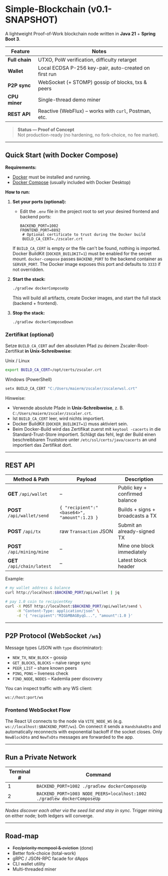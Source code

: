 # Simple-Blockchain (v0.1-SNAPSHOT)

A lightweight Proof-of-Work blockchain node written in **Java 21** + **Spring Boot 3**.

| Feature | Notes |
|---------|-------|
| **Full chain** | UTXO, PoW verification, difficulty retarget |
| **Wallet** | Local ECDSA P-256 key-pair, auto-created on first run |
| **P2P sync** | WebSocket (+ STOMP) gossip of blocks, txs & peers |
| **CPU miner** | Single-thread demo miner |
| **REST API** | Reactive (WebFlux) – works with `curl`, Postman, etc. |

> **Status — Proof of Concept**  
> Not production-ready (no hardening, no fork-choice, no fee market).

---

## Quick Start (with Docker Compose)

**Requirements:**
- [Docker](https://docs.docker.com/get-docker/) must be installed and running.
- [Docker Compose](https://docs.docker.com/compose/) (usually included with Docker Desktop)

**How to run:**

1. **Set your ports (optional):**
   - Edit the `.env` file in the project root to set your desired frontend and backend ports:
     ```env
     BACKEND_PORT=1002
     FRONTEND_PORT=8892
      # Optional certificate to trust during the Docker build
      BUILD_CA_CERT=./zscaler.crt
      ```
    If `BUILD_CA_CERT` is empty or the file can't be found, nothing is imported.
    Docker BuildKit (`DOCKER_BUILDKIT=1`) must be enabled for the secret mount.
    `docker-compose` passes `BACKEND_PORT` to the backend container as `SERVER_PORT`.
    The Docker image exposes this port and defaults to `3333` if not overridden.
2. **Start the stack:**
   ```bash
   ./gradlew dockerComposeUp
   ```
   This will build all artifacts, create Docker images, and start the full stack (backend + frontend).

3. **Stop the stack:**
   ```bash
   ./gradlew dockerComposeDown
   ```

### Zertifikat (optional)

Setze `BUILD_CA_CERT` auf den absoluten Pfad zu deinem
Zscaler-Root-Zertifikat **in Unix-Schreibweise**:

Unix / Linux
```bash
export BUILD_CA_CERT=/opt/certs/zscaler.crt
```

Windows (PowerShell)
```powershell
setx BUILD_CA_CERT "C:/Users/maierm/zscaler/zscalerwsl.crt"
```

Hinweise:

- Verwende absolute Pfade in **Unix-Schreibweise**, z. B. `C:/Users/maierm/zscaler/zscaler.crt`.
- Ist `BUILD_CA_CERT` leer, wird nichts importiert.
- Docker BuildKit (`DOCKER_BUILDKIT=1`) muss aktiviert sein.
- Beim Docker-Build wird das Zertifikat zuerst mit
  `keytool -cacerts` in die Standard-Trust-Store importiert. Schlägt das fehl,
  legt der Build einen beschreibbaren Truststore unter
  `/etc/ssl/certs/java/cacerts` an und importiert das Zertifikat dort.

---

## REST API

| Method & Path | Payload | Description |
|---------------|---------|-------------|
| **GET** `/api/wallet` | – | Public key + confirmed balance |
| **POST** `/api/wallet/send` | `{ "recipient":"<base64>", "amount":1.23 }` | Builds + signs + broadcasts a TX |
| **POST** `/api/tx` | raw `Transaction` JSON | Submit an already-signed TX |
| **POST** `/api/mining/mine` | – | Mine one block immediately |
| **GET** `/api/chain/latest` | – | Latest block header |

Example:

```bash
# my wallet address & balance
curl http://localhost:$BACKEND_PORT/api/wallet | jq

# pay 1.0 coin to recipientKey
curl -X POST http://localhost:$BACKEND_PORT/api/wallet/send \
     -H "Content-Type: application/json" \
     -d '{ "recipient":"MIGbMBAGByqG...", "amount":1.0 }'
```

---

## P2P Protocol (WebSocket `/ws`)

Message types (JSON with `type` discriminator):

* `NEW_TX`, `NEW_BLOCK`        – gossip
* `GET_BLOCKS`, `BLOCKS`       – naïve range sync
* `PEER_LIST`                  – share known peers
* `PING`, `PONG`               – liveness check
* `FIND_NODE`, `NODES`         – Kademlia peer discovery

You can inspect traffic with any WS client:

```
ws://host:port/ws
```

### Frontend WebSocket Flow

The React UI connects to the node via `VITE_NODE_WS` (e.g. `ws://localhost:$BACKEND_PORT/ws`).
On connect it sends a `HandshakeDto` and automatically reconnects with
exponential backoff if the socket closes. Only `NewBlockDto` and `NewTxDto`
messages are forwarded to the app.


---

## Run a Private Network

| Terminal # | Command |
|------------|---------|
| 1 | `BACKEND_PORT=1002 ./gradlew dockerComposeUp` |
| 2 | `BACKEND_PORT=1003 NODE_PEERS=localhost:1002 ./gradlew dockerComposeUp` |

*Nodes discover each other via the seed list and stay in sync.*
Trigger mining on either node; both ledgers will converge.

---

## Road-map

* ~~Fee/priority mempool & eviction~~ (done)
* Better fork-choice (total-work)  
* gRPC / JSON-RPC facade for dApps  
* CLI wallet utility  
* Multi-threaded miner

